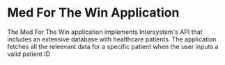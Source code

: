 # Med For The Win Application
The Med For The Win application implements Intersystem's API that includes an extensive database with healthcare patients. 
The application fetches all the releevant data for a specific patient when the user inputs a valid patient ID
